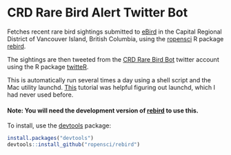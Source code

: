 CRD Rare Bird Alert Twitter Bot
=================

Fetches recent rare bird sightings submitted to [eBird](http://www.ebird.org) 
in the Capital Regional District of Vancouver Island, British Columbia, using 
the [ropensci](http://ropensci.org/) R package 
[rebird](http://ropensci.org/tutorials/rebird_tutorial.html).

The sightings are then tweeted from the [CRD Rare Bird Bot](https://twitter.com/crd_rare_bird) twitter account using the R package 
[twitteR](https://github.com/geoffjentry/twitteR).

This is automatically run several times a day using a shell script and the Mac utility launchd. [This](http://ricardianambivalence.com/2013/03/13/scheduling-tasks-with-macs-launchd-moving-on-from-cron/) tutorial was helpful figuring out launchd, which I had never used before.

#### Note: You will need the development version of [rebird](https://github.com/ropensci/rebird) to use this.

To install, use the [devtools](https://github.com/hadley/devtools) package:

```r
install.packages("devtools")
devtools::install_github("ropensci/rebird")
```
